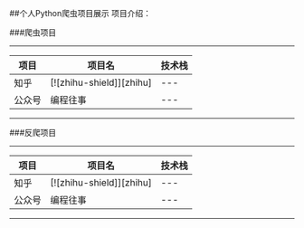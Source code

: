 
##个人Python爬虫项目展示
项目介绍：

###爬虫项目
****
|项目|项目名|技术栈|
|---|---|---
|知乎|[![zhihu-shield]][zhihu]|---
|公众号|编程往事|---

****

###反爬项目
****
|项目|项目名|技术栈|
|---|---|---
|知乎|[![zhihu-shield]][zhihu]|---
|公众号|编程往事|---

****
